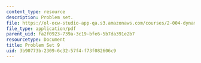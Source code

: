 ```yaml
---
content_type: resource
description: Problem set.
file: https://ol-ocw-studio-app-qa.s3.amazonaws.com/courses/2-004-dynamics-and-control-ii-spring-2008/3b90773b23096c3257f4f73f082606c9_ps9.pdf
file_type: application/pdf
parent_uid: fa2f0923-739a-3c19-bfe6-5b7da391e2b7
resourcetype: Document
title: Problem Set 9
uid: 3b90773b-2309-6c32-57f4-f73f082606c9
---
```

